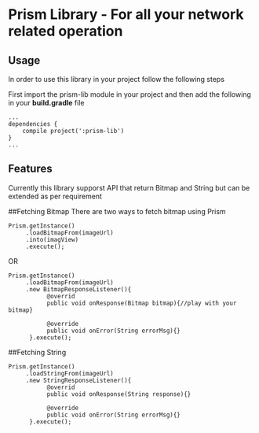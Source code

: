 # Prism Library - For all your network related operation

## Usage
In order to use this library in your project follow the following steps

First import the prism-lib module in your project and then add the following in your
 **build.gradle** file

```
...
dependencies {
    compile project(':prism-lib')
}
...
```

## Features
Currently this library supporst API that return Bitmap and String but can be extended as per requirement

##Fetching Bitmap
There are two ways to fetch bitmap using Prism

```
Prism.getInstance()
     .loadBitmapFrom(imageUrl)
     .into(imagView)
     .execute();
```
OR
```
Prism.getInstance()
     .loadBitmapFrom(imageUrl)
     .new BitmapResponseListener(){
           @overrid
           public void onResponse(Bitmap bitmap){//play with your bitmap}
           
           @override
           public void onError(String errorMsg){}
      }.execute();
```

##Fetching String
```
Prism.getInstance()
     .loadStringFrom(imageUrl)
     .new StringResponseListener(){
           @overrid
           public void onResponse(String response){}
           
           @override
           public void onError(String errorMsg){}
      }.execute();
```
